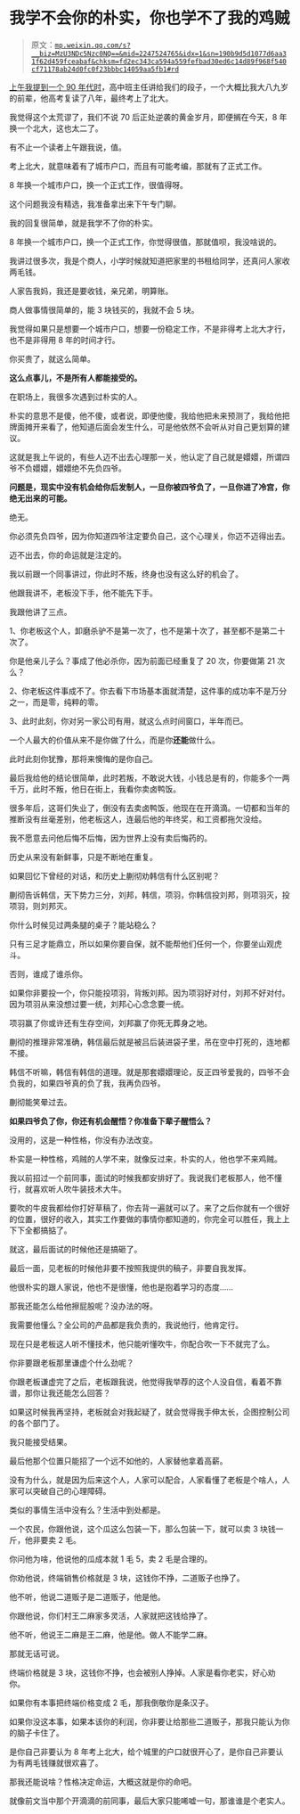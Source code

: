 # 我学不会你的朴实，你也学不了我的鸡贼

> 原文：[`mp.weixin.qq.com/s?__biz=MzU3NDc5Nzc0NQ==&mid=2247524765&idx=1&sn=190b9d5d1077d6aa31f62d459fceabaf&chksm=fd2ec343ca594a559fefbad30ed6c14d89f968f540cf71178ab24d0fc0f23bbbc14059aa5fb1#rd`](http://mp.weixin.qq.com/s?__biz=MzU3NDc5Nzc0NQ==&mid=2247524765&idx=1&sn=190b9d5d1077d6aa31f62d459fceabaf&chksm=fd2ec343ca594a559fefbad30ed6c14d89f968f540cf71178ab24d0fc0f23bbbc14059aa5fb1#rd)

[上午我提到一个 90 年代时](http://mp.weixin.qq.com/s?__biz=MzU0MjYwNDU2Mw==&mid=2247511466&idx=1&sn=7c8cfd1d83882d14bbeb4ca863cf195e&chksm=fb1ac1d6cc6d48c0bbda5e7fda404e69a89dc3f452e8eb1524aa074379bea7052d25af027496&scene=21#wechat_redirect)，高中班主任讲给我们的段子，一个大概比我大八九岁的前辈，他高考复读了八年，最终考上了北大。 

我觉得这个太荒谬了，我们不说 70 后正处逆袭的黄金岁月，即便搁在今天，8 年换一个北大，这也太二了。 

有不止一个读者上午跟我说，值。 

考上北大，就意味着有了城市户口，而且有可能考编，那就有了正式工作。

8 年换一个城市户口，换一个正式工作，很值得呀。

这个问题我没有精选，我准备拿出来下午专门聊。 

我的回复很简单，就是我学不了你的朴实。 

8 年换一个城市户口，换一个正式工作，你觉得很值，那就值呗，我没啥说的。 

我讲过很多次，我是个商人，小学时候就知道把家里的书租给同学，还真问人家收两毛钱。 

人家告我妈，我还是要收钱，亲兄弟，明算账。

商人做事情很简单的，能 3 块钱买的，我就不会 5 块。 

我觉得如果只是想要一个城市户口，想要一份稳定工作，不是非得考上北大才行，也不是非得用 8 年的时间才行。 

你买贵了，就这么简单。 

**这么点事儿，不是所有人都能接受的。** 

在职场上，我很多次遇到过朴实的人。 

朴实的意思不是傻，他不傻，或者说，即便他傻，我给他把未来预测了，我给他把牌面摊开来看了，他知道后面会发生什么，可是他依然不会听从对自己更划算的建议。

这就是我上午说的，有些人迈不出去心理那一关，他认定了自己就是嬛嬛，所谓四爷不负嬛嬛，嬛嬛绝不先负四爷。

**问题是，现实中没有机会给你后发制人，一旦你被四爷负了，一旦你进了冷宫，你绝无出来的可能。** 

绝无。

你必须先负四爷，因为你知道四爷注定要负自己，这个心理关，你迈不迈得出去。 

迈不出去，你的命运就是注定的。

我以前跟一个同事讲过，你此时不叛，终身也没有这么好的机会了。 

他跟我讲不，老板没下手，他不能先下手。

我跟他讲了三点。

1、你老板这个人，卸磨杀驴不是第一次了，也不是第十次了，甚至都不是第二十次了。

你是他亲儿子么？事成了他必杀你，因为前面已经重复了 20 次，你要做第 21 次么？ 

2、你老板这件事成不了。你去看下市场基本面就清楚，这件事的成功率不是万分之一，而是零，纯粹的零。

3、此时此刻，你对另一家公司有用，就这么点时间窗口，半年而已。 

一个人最大的价值从来不是你做了什么，而是你**还能**做什么。 

此时此刻你犹豫，那将来懊悔的是你自己。 

最后我给他的结论很简单，此时若叛，不敢说大钱，小钱总是有的，你能多个一两千万，此时不叛，他日在街上，我看你卖卤鸭饭。

很多年后，这哥们失业了，倒没有去卖卤鸭饭，他现在在开滴滴。一切都和当年的推断没有丝毫差别，他老板这人，连最后他的年终奖，和工资都拖欠没给。

我不愿意去问他后悔不后悔，因为世界上没有卖后悔药的。 

历史从来没有新鲜事，只是不断地在重复。 

如果回忆下曾经的对话，和历史上蒯彻劝韩信有什么区别呢？

蒯彻告诉韩信，天下势力三分，刘邦，韩信，项羽，你韩信投刘邦，则项羽灭，投项羽，则刘邦灭。

你什么时候见过两条腿的桌子？能站稳么？ 

只有三足才能鼎立，所以如果你要自保，就不能帮他们任何一个，你要坐山观虎斗。 

否则，谁成了谁杀你。 

如果你非要投一个，你只能投项羽，背叛刘邦。因为项羽好对付，刘邦不好对付。因为项羽从来没想过要一统，刘邦心心念念要一统。 

项羽赢了你或许还有生存空间，刘邦赢了你死无葬身之地。 

蒯彻的推理非常准确，韩信最后就是被吕后装进袋子里，吊在空中打死的，连地都不接。

韩信不听嘛，韩信有韩信的道理。就是那套嬛嬛理论，反正四爷爱我的，四爷不会负我的，如果四爷真的负了我，我再负四爷。 

蒯彻能笑晕过去。

**如果四爷负了你，你还有机会醒悟？你准备下辈子醒悟么？**

没用的，这是一种性格，你没有办法改变。 

朴实是一种性格，鸡贼的人学不来，就像反过来，朴实的人，他也学不来鸡贼。

我以前招过一个前同事，面试的时候我都安排好了。我说我们老板那人，他不懂行，就喜欢听人吹牛装技术大牛。 

要吹的牛皮我都给你打好草稿了，你去背一遍就可以了。来了之后你就有一个很好的位置，很好的收入，其实工作要做的事情你都知道的，你完全可以胜任，我上上下下全都搞掂了。

就这，最后面试的时候他还是搞砸了。 

最后一面，见老板的时候他非要不按照我提供的稿子，非要自我发挥。 

他很朴实的跟人家说，他也不是很懂，他也是抱着学习的态度...... 

那我还能怎么给他擦屁股呢？没办法的呀。 

我需要他懂么？全公司的产品都是我负责的，我说他行，他肯定行。

现在只是老板这人听不懂技术，他只能听懂吹牛，你配合吹一下不就完了么。 

你非要跟老板那里谦虚个什么劲呢？ 

你跟老板谦虚完了之后，老板跟我说，他觉得我举荐的这个人没自信，看着不靠谱，那你让我还能怎么回答？ 

如果这时候我再坚持，老板就会对我起疑了，就会觉得我手伸太长，企图控制公司的各个部门了。

我只能接受结果。

最后他那个位置只能招了一个远不如他的，人家替他拿着高薪。 

没有为什么，就是因为后来这个人，人家可以配合，人家看懂了老板是个啥人，人家可以突破自己的心理障碍。 

类似的事情生活中没有么？生活中到处都是。 

一个农民，你跟他说，这个瓜这么包装一下，那么包装一下，就可以卖 3 块钱一斤，他非要卖 2 毛。

你问他为啥，他说他的瓜成本就 1 毛 5，卖 2 毛是合理的。 

你劝他说，终端销售价格就是 3 块，这钱你不挣，二道贩子也挣了。 

他不听，他说二道贩子是二道贩子，他是他。

你跟他说，你们村王二麻家多灵活，人家就把这钱给挣了。

他不听，他说王二麻是王二麻，他是他。做人不能学二麻。

那就无话可说。 

终端价格就是 3 块，这钱你不挣，也会被别人挣掉。人家是看你老实，好心劝你。 

如果你有本事把终端价格变成 2 毛，那我倒敬你是条汉子。 

如果你没这本事，如果本该你的利润，你非要让给那些二道贩子，那我只能认为你的脑子卡住了。

是你自己非要认为 8 年考上北大，给个城里的户口就很开心了，是你自己非要认为有两毛钱赚就很欢喜了。 

那我还能说啥？性格决定命运，大概这就是你的命吧。

就像前文当中那个开滴滴的前同事，最后大家只能唏嘘一句，那谁谁是个老实人。